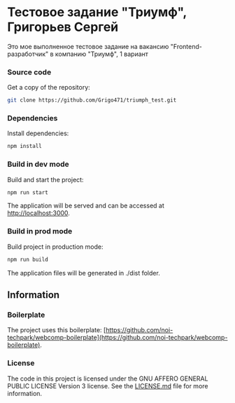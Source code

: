 # Тестовое задание "Триумф", Григорьев Сергей

Это мое выполненное тестовое задание на вакансию "Frontend-разработчик" в компанию "Триумф", 1 вариант

### Source code

Get a copy of the repository:

```bash
git clone https://github.com/Grigo471/triumph_test.git
```

### Dependencies

Install dependencies:

```bash
npm install
```

### Build in dev mode

Build and start the project:

```bash
npm run start
```

The application will be served and can be accessed at [http://localhost:3000](http://localhost:3000).

### Build in prod mode

Build project in production mode:

```bash
npm run build
```

The application files will be generated in ./dist folder.


## Information

### Boilerplate

The project uses this boilerplate: [https://github.com/noi-techpark/webcomp-boilerplate](https://github.com/noi-techpark/webcomp-boilerplate).

### License

The code in this project is licensed under the GNU AFFERO GENERAL PUBLIC LICENSE Version 3 license. See the [LICENSE.md](LICENSE.md) file for more information.


